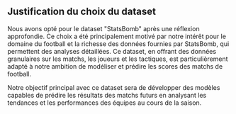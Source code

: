 ## Justification du choix du dataset

Nous avons opté pour le dataset "StatsBomb" après une réflexion approfondie. Ce choix a été principalement motivé par notre intérêt pour le domaine du football et la richesse des données fournies par StatsBomb, qui permettent des analyses détaillées. Ce dataset, en offrant des données granulaires sur les matchs, les joueurs et les tactiques, est particulièrement adapté à notre ambition de modéliser et prédire les scores des matchs de football.

Notre objectif principal avec ce dataset sera de développer des modèles capables de prédire les résultats des matchs futurs en analysant les tendances et les performances des équipes au cours de la saison.
